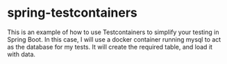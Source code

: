 # spring-testcontainers

This is an example of how to use Testcontainers to simplify your testing in Spring Boot.
In this case, I will use a docker container running mysql to act as the database for my tests. It will create the required table, and load it with data.